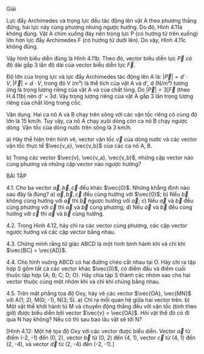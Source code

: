 Giải

Lực đẩy Archimedes và trọng lực đều tác động lên vật A theo phương thẳng đứng, hai lực này cùng phương nhưng ngược hướng. Do đó, Hình 4.11a không đúng. Vật A chìm xuống đáy nên trọng lực P (có hướng từ trên xuống) lớn hơn lực đẩy Archimedes F (có hướng từ dưới lên). Do vậy, Hình 4.11c không đúng.

Vậy hình biểu diễn đúng là Hình 4.11b. Theo đó, vector biểu diễn lực $\vec{P}$ có độ dài gấp 3 lần độ dài của vector biểu diễn lực $\vec{F}$.

Độ lớn của trọng lực và lực đẩy Archimedes tác động lên A là: $|\vec{P}| = d' \cdot V, |\vec{F}| = d \cdot V$, trong đó V (m³) là thể tích của vật A và d', d (N/m³) tương ứng là trọng lượng riêng của vật A và của chất lỏng. Do $|\vec{P}| = 3|\vec{F}$ (theo H.4.11b) nên d' = 3d. Vậy trọng lượng riêng của vật A gấp 3 lần trọng lượng riêng của chất lỏng trong cốc.

Vận dụng. Hai ca nô A và B chạy trên sông với các vận tốc riêng có cùng độ lớn là 15 km/h. Tuy vậy, ca nô A chạy xuôi dòng còn ca nô B chạy ngược dòng. Vận tốc của dòng nước trên sông là 3 km/h.

a) Hãy thể hiện trên hình vẽ, vector vận tốc $\vec{v}$ của dòng nước và các vector vận tốc thực tế $\vec{v_a}, \vec{v_b}$ của các ca nô A, B.

b) Trong các vector $\vec{v}, \vec{v_a}, \vec{v_b}$, những cặp vector nào cùng phương và những cặp vector nào ngược hướng?

BÀI TẬP

4.1. Cho ba vector $\vec{a}, \vec{b}, \vec{c}$ đều khác $\vec{0}$. Những khẳng định nào sau đây là đúng?
a) $\vec{a}, \vec{b}, \vec{c}$ đều cùng hướng với $\vec{0}$;
b) Nếu $\vec{b}$ không cùng hướng với $\vec{a}$ thì $\vec{b}$ ngược hướng với $\vec{a}$;
c) Nếu $\vec{a}$ và $\vec{b}$ đều cùng phương với $\vec{c}$ thì $\vec{a}$ và $\vec{b}$ cùng phương;
d) Nếu $\vec{a}$ và $\vec{b}$ đều cùng hướng với $\vec{c}$ thì $\vec{a}$ và $\vec{b}$ cùng hướng.

4.2. Trong Hình 4.12, hãy chỉ ra các vector cùng phương, các cặp vector ngược hướng và các cặp vector bằng nhau.

4.3. Chứng minh rằng tứ giác ABCD là một hình bình hành khi và chỉ khi $\vec{BC} = \vec{AD}$.

4.4. Cho hình vuông ABCD có hai đường chéo cắt nhau tại O. Hãy chỉ ra tập hợp S gồm tất cả các vector khác $\vec{0}$, có điểm đầu và điểm cuối thuộc tập hợp {A; B; C; D; O}. Hãy chia tập S thành các nhóm sao cho hai vector thuộc cùng một nhóm khi và chỉ khi chúng bằng nhau.

4.5. Trên mặt phẳng tọa độ Oxy, hãy vẽ các vector $\vec{OA}, \vec{MN}$ với A(1; 2), M(0; -1), N(3; 5).
a) Chỉ ra mối quan hệ giữa hai vector trên.
b) Một vật thể khởi hành từ M và chuyển động thẳng đều với vận tốc (tính theo giờ) được biểu diễn bởi vector $\vec{v} = \vec{OA}$. Hỏi vật thể đó có đi qua N hay không? Nếu có thì sau bao lâu vật sẽ tới N?

[Hình 4.12: Một hệ tọa độ Oxy với các vector được biểu diễn. Vector $\vec{a}$ từ điểm (-2, -1) đến (0, 2), vector $\vec{b}$ từ (0, 2) đến (4, 1), vector $\vec{c}$ từ (4, 1) đến (2, -4), và vector $\vec{d}$ từ (2, -4) đến (-2, -1).]